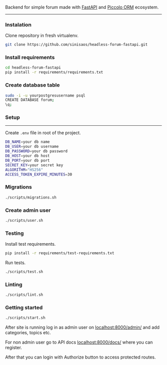 Backend for simple forum made with [FastAPI](https://fastapi.tiangolo.com/) and [Piccolo ORM](https://www.piccolo-orm.com/) ecosystem.

-------------------------------------------------------

### Instalation

Clone repository in fresh virtualenv.

```bash
git clone https://github.com/sinisaos/headless-forum-fastapi.git
```

### Install requirements


```bash
cd headless-forum-fastapi
pip install -r requirements/requirements.txt
```

### Create database table


```bash
sudo -i -u yourpostgresusername psql
CREATE DATABASE forum;
\q;
```

### Setup
-------------------------------------------------------
Create ``.env`` file in root of the project.

```bash
DB_NAME=your db name
DB_USER=your db username
DB_PASSWORD=your db password
DB_HOST=your db host
DB_PORT=your db port
SECRET_KEY=your secret key
ALGORITHM="HS256"
ACCESS_TOKEN_EXPIRE_MINUTES=30
```

### Migrations

```bash
./scripts/migrations.sh
```

### Create admin user

```bash
./scripts/user.sh
```

### Testing

Install test requirements.

```bash
pip install -r requirements/test-requirements.txt
```

Run tests.

```bash
./scripts/test.sh
```

### Linting

```bash
./scripts/lint.sh
```

### Getting started 

```bash
./scripts/start.sh
```

After site is running log in as admin user on [localhost:8000/admin/](http://localhost:8000/admin/) and add categories, topics etc. 

For non admin user go to API docs [localhost:8000/docs/](http://localhost:8000/docs/) where you can register.

After that you can login with Authorize button to access protected routes.